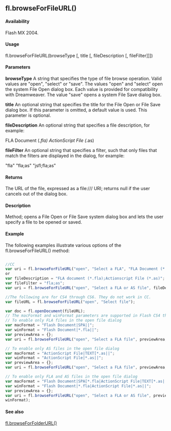 ## fl.browseForFileURL()

#### Availability

Flash MX 2004.

#### Usage

fl.browseForFileURL(browseType [, title [, fileDescription [, fileFilter]]])

#### Parameters

**browseType** A string that specifies the type of file browse operation. Valid values are "open", "select" or "save". The values "open" and "select" open the system File Open dialog box. Each value is provided for compatibility with Dreamweaver. The value "save" opens a system File Save dialog box.

**title** An optional string that specifies the title for the File Open or File Save dialog box. If this parameter is omitted, a default value is used. This parameter is optional.

**fileDescription** An optional string that specifies a file description, for example:

FLA Document (*.fla)
ActionScript File (*.as)

**fileFilter** An optional string that specifies a filter, such that only files that match the filters are displayed in the dialog, for example:

"fla"
"fla;as"
"jsfl;fla;as"

#### Returns

The URL of the file, expressed as a file:/// URI; returns null if the user cancels out of the dialog box.

#### Description

Method; opens a File Open or File Save system dialog box and lets the user specify a file to be opened or saved.

#### Example

The following examples illustrate various options of the fl.browseForFileURL() method:
```javascript

//CC
var uri = fl.browseForFileURL("open", "Select a FLA", "FLA Document (*.fla)", "fla");
or
var fileDescription = "FLA document (*.fla);Actionscript File (*.as)";
var fileFilter = "fla;as";
var uri = fl.browseForFileURL("open", "Select a FLA or AS file", fileDescription, fileFilter);

//The following are for CS4 through CS6. They do not work in CC.
var fileURL = fl.browseForFileURL("open", "Select file");

var doc = fl.openDocument(fileURL);
// The macFormat and winFormat parameters are supported in Flash CS4 through CS6.
// To enable only FLA files in the open file dialog
var macFormat = "Flash Document|SPA||";
var winFormat = "Flash Document|*.fla||";
var previewArea = {};
var uri = fl.browseForFileURL("open", "Select a FLA file", previewArea, macFormat, winFormat);

// To enable only AS files in the open file dialog
var macFormat = "ActionScript File|TEXT[*.as||";
var winFormat = "ActionScript File|*.as||";
var previewArea = {};
var uri = fl.browseForFileURL("open", "Select a FLA file", previewArea, macFormat, winFormat);

// To enable only FLA and AS files in the open file dialog
var macFormat = "Flash Document|SPA[*.fla|ActionScript File|TEXT[*.as||";
var winFormat = "Flash Document|*.fla|ActionScript File|*.as||";
var previewArea = {};
var uri = fl.browseForFileURL("open", "Select a FLA or AS file", previewArea, macFormat,
winFormat);

```
#### See also

[fl.browseForFolderURL()](#fl.browseForFolderURL())

<span id="fl.browseForFolderURL()" class="anchor"></span>

